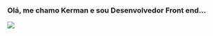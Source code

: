 ### Olá, me chamo Kerman e sou Desenvolvedor Front end...

<div>
<a href="https://beacons.ai/KermanJR" />
  <img src="https://github-readme-stats.vercel.app/api?Username=KermanJR"/>

</div>

